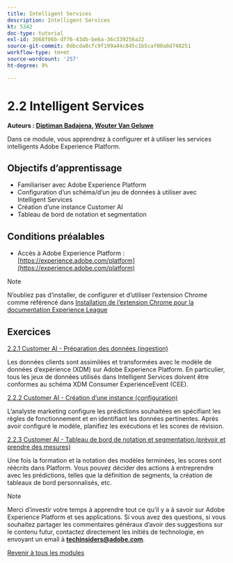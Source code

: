 ```yaml
---
title: Intelligent Services
description: Intelligent Services
kt: 5342
doc-type: tutorial
exl-id: 3668f06b-df76-43db-be6a-36c339256a22
source-git-commit: 0dbcda0cfc9f199a44c845c1b5caf00a8d740251
workflow-type: tm+mt
source-wordcount: '257'
ht-degree: 9%

---
```


# 2.2 Intelligent Services

**Auteurs : [Diptiman Badajena](https://www.linkedin.com/in/diptiman-badajena-1b178019/), [Wouter Van Geluwe](https://www.linkedin.com/in/woutervangeluwe/)**

Dans ce module, vous apprendrez à configurer et à utiliser les services intelligents Adobe Experience Platform.

## Objectifs d’apprentissage

- Familiariser avec Adobe Experience Platform
- Configuration d’un schéma/d’un jeu de données à utiliser avec Intelligent Services
- Création d’une instance Customer AI
- Tableau de bord de notation et segmentation

## Conditions préalables

- Accès à Adobe Experience Platform : [https://experience.adobe.com/platform](https://experience.adobe.com/platform)

>[!NOTE]
>
>N’oubliez pas d’installer, de configurer et d’utiliser l’extension Chrome comme référencé dans [Installation de l’extension Chrome pour la documentation Experience League](../../gettingstarted/gettingstarted/ex1.md)

## Exercices

[2.2.1 Customer AI - Préparation des données (ingestion)](./ex1.md)

Les données clients sont assimilées et transformées avec le modèle de données d’expérience (XDM) sur Adobe Experience Platform. En particulier, tous les jeux de données utilisés dans Intelligent Services doivent être conformes au schéma XDM Consumer ExperienceEvent (CEE).

[2.2.2 Customer AI - Création d’une instance (configuration)](./ex2.md)

L’analyste marketing configure les prédictions souhaitées en spécifiant les règles de fonctionnement et en identifiant les données pertinentes. Après avoir configuré le modèle, planifiez les exécutions et les scores de révision.

[2.2.3 Customer AI - Tableau de bord de notation et segmentation (prévoir et prendre des mesures)](./ex3.md)

Une fois la formation et la notation des modèles terminées, les scores sont réécrits dans Platform. Vous pouvez décider des actions à entreprendre avec les prédictions, telles que la définition de segments, la création de tableaux de bord personnalisés, etc.

>[!NOTE]
>
>Merci d’investir votre temps à apprendre tout ce qu’il y a à savoir sur Adobe Experience Platform et ses applications. Si vous avez des questions, si vous souhaitez partager les commentaires généraux d’avoir des suggestions sur le contenu futur, contactez directement les initiés de technologie, en envoyant un email à **techinsiders@adobe.com**.

[Revenir à tous les modules](../../../overview.md)
